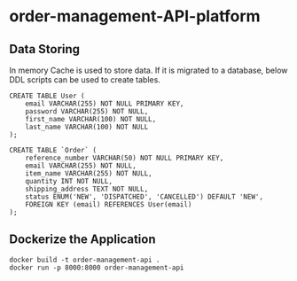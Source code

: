 # order-management-API-platform

## Data Storing

In memory Cache is used to store data. If it is migrated to a database,
below DDL scripts can be used to create tables.
```
CREATE TABLE User (
    email VARCHAR(255) NOT NULL PRIMARY KEY,
    password VARCHAR(255) NOT NULL,
    first_name VARCHAR(100) NOT NULL,
    last_name VARCHAR(100) NOT NULL
);

CREATE TABLE `Order` (
    reference_number VARCHAR(50) NOT NULL PRIMARY KEY,
    email VARCHAR(255) NOT NULL,
    item_name VARCHAR(255) NOT NULL,
    quantity INT NOT NULL,
    shipping_address TEXT NOT NULL,
    status ENUM('NEW', 'DISPATCHED', 'CANCELLED') DEFAULT 'NEW',
    FOREIGN KEY (email) REFERENCES User(email)
);
```
## Dockerize the Application
```
docker build -t order-management-api .
docker run -p 8000:8000 order-management-api
```